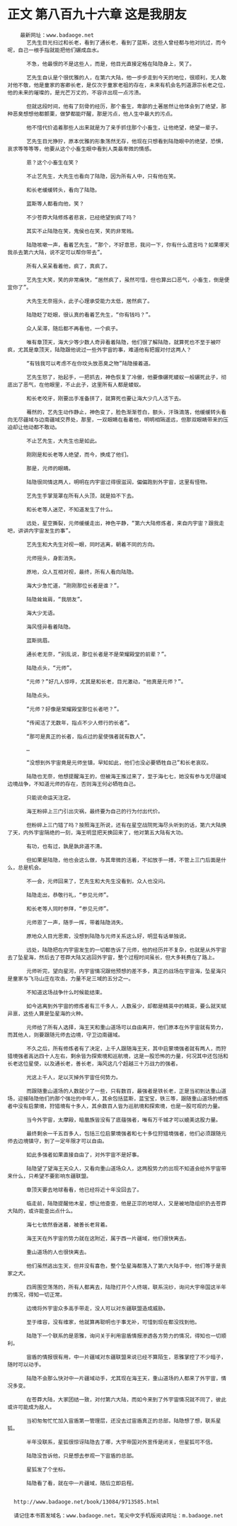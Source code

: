 # 正文 第八百九十六章 这是我朋友
        最新网址：www.badaoge.net
          艺先生目光扫过和长老，看到了通长老，看到了蓝斯，这些人曾经都与他对抗过，而今呢，自己一根手指就能把他们碾成血水。
      
          不急，他最恨的不是这些人，而是，他目光直接定格在陆隐身上，笑了。
      
          艺先生自认是个很优雅的人，在第六大陆，他一步步走到今天的地位，很顺利，无人敢对他不敬，他是童家的客卿长老，是仅次于童家老祖的存在，未来有机会名列道源宗长老之位，他的未来的璀璨的，是光芒万丈的，不容许出现一点污渍。
      
          但就这段时间，他有了刻骨的经历，那个畜生，卑鄙的土著居然让他体会到了绝望，那种恶臭想想他都颤栗，做梦都能吓醒，那是污点，他人生中最大的污点。
      
          他不惜代价追着那些人出来就是为了亲手抓住那个小畜生，让他绝望，绝望一辈子。
      
          艺先生目光狰狞，原本优雅的形象荡然无存，他现在只想看到陆隐眼中的绝望，恐惧，哀求等等等等，他要从这个小畜生眼中看到人类最卑微的情感。
      
          恩？这个小畜生在笑？
      
          不止艺先生，大先生也看向了陆隐，因为所有人中，只有他在笑。
      
          和长老缓缓转头，看向了陆隐。
      
          蓝斯等人都看向他，笑？
      
          不少苍莽大陆修炼者悲哀，已经绝望到疯了吗？
      
          其实不止陆隐在笑，鬼侯也在笑，笑的非常贱。
      
          陆隐咳嗽一声，看着艺先生，“那个，不好意思，我问一下，你有什么遗言吗？如果哪天我杀去第六大陆，说不定可以帮你带去”。
      
          所有人呆呆看着他，疯了，真疯了。
      
          艺先生大笑，笑的非常痛快，“居然疯了，虽然可惜，但也算出口恶气，小畜生，倒是便宜你了”。
      
          大先生无奈摇头，此子心理承受能力太低，居然疯了。
      
          陆隐眨了眨眼，很认真的看着艺先生，“你有钱吗？”。
      
          众人呆滞，随后都不再看他，一个疯子。
      
          唯有章顶天，海大少等少数人奇异看着陆隐，他们很了解陆隐，就算死也不至于被吓疯，尤其是章顶天，陆隐跟他说过一些外宇宙的事，难道他有把握对付这两人？
      
          “有钱我可以考虑不在你坟头放恶臭之物”陆隐接着道。
      
          艺先生怒了，抬起手，一把抓去，神色恢复了冷傲，他要像碾死蝼蚁一般碾死此子，彻底出了恶气，在他眼里，不止此子，这里所有人都是蝼蚁。
      
          和长老咬牙，刚要出手准备拼了，就算死也要让海大少几人活下去。
      
          蓦然的，艺先生动作静止，神色变了，脸色渐渐苍白，额头，汗珠滴落，他缓缓转头看向无尽疆域与边南疆域交界处，那里，一双眼睛在看着他，明明相隔遥远，但那双眼睛带来的压迫却让他动都不敢动。
      
          不止艺先生，大先生也是如此。
      
          刚刚是和长老等人绝望，而今，换成了他们。
      
          那是，元师的眼睛。
      
          陆隐很同情这两人，明明在内宇宙过得很滋润，偏偏跑到外宇宙，这里有怪物。
      
          艺先生手掌笼罩在所有人头顶，就是拍不下去。
      
          和长老等人迷茫，不知道发生了什么。
      
          远处，星空撕裂，元师缓缓走出，神色平静，“第六大陆修炼者，来自内宇宙？跟我走吧，讲讲内宇宙发生的事”。
      
          艺先生和大先生对视一眼，同时逃离，朝着不同的方向。
      
          元师摇头，身影消失。
      
          原地，众人互相对视，最终，所有人看向陆隐。
      
          海大少急忙道，“刚刚那位长者是谁？”。
      
          陆隐耸耸肩，“我朋友”。
      
          海大少无语。
      
          海风怪异看着陆隐。
      
          蓝斯挑眉。
      
          通长老无奈，“别乱说，那位长者是不是荣耀殿堂的前辈？”。
      
          陆隐点头，“元师”。
      
          “元师？”好几人惊呼，尤其是和长老，目光激动，“他真是元师？”。
      
          陆隐点头。
      
          “元师？好像是荣耀殿堂那位长者吧？”。
      
          “传闻活了无数年，指点不少人修行的长者”。
      
          “那可是真正的长者，指点过的星使强者就有数人”。
      
          …
      
          “没想到外宇宙竟是元师坐镇，早知如此，他们也没必要牺牲自己”和长老哀叹。
      
          陆隐也无奈，他想提醒海王的，但被海王推过来了，至于海七七，她没有参与无尽疆域边境战争，不知道元师的存在，否则海王何必牺牲自己。
      
          只能说命运天注定。
      
          海王粉碎上三门引出灾祸，最终要为自己的行为付出代价。
      
          但粉碎上三门错了吗？按照海王所说，还有在星空战院死海尽头听到的话，第六大陆换了天，内外宇宙隔绝的一刻，海王明显把天换回来了，他对第五大陆有大功。
      
          有功，也有过，孰是孰非道不清。
      
          但如果是陆隐，他也会这么做，与其卑微的活着，不如放手一搏，不管上三门后面是什么，总是机会。
      
          不一会，元师回来了，艺先生和大先生没看到，众人也没问。
      
          陆隐走出，恭敬行礼，“参见元师”。
      
          和长老等人同时参拜，“参见元师”。
      
          元师恩了一声，随手一挥，带着陆隐消失。
      
          原地众人目光思索，没想到陆隐与元师关系这么好，明显有话单独说。
      
          远处，陆隐把在内宇宙发生的一切都告诉了元师，他的经历并不复杂，也就是从外宇宙去了坠星海，然后去了苍莽大陆又逃回外宇宙，整个过程时间虽长，但大多耗费在了路上。
      
          元师听完，望向星河，内宇宙情况跟他预想的差不多，真正的战场在宇宙海，坠星海只是童家与飞马山庄在攻击，力量不足三域的五分之一。
      
          不知道这场战争什么时候能结束。
      
          如今逃离到外宇宙的修炼者有三千多人，人数虽少，却都是精英中的精英，要么就天赋异禀，这些人算是坠星海的火种。
      
          元师给了所有人选择，海王天和重山道场可以自由离开，他们原本在外宇宙就有势力，而其他人，则要跟随元师去边境，守卫边南疆域。
      
          不久之后，所有修炼者有了决定，上千人跟随海王天，其中启蒙境强者就有两人，而狩猎境强者高达四十人左右，剩余皆为探索境和巡航境，这是一股恐怖的力量，何况其中还包括和长老这位星使，以及通长老，善长老，海风这几个超越三十万战力的强者。
      
          光这上千人，足以灭掉外宇宙任何势力。
      
          而跟随重山道场的人数就少了一些，只有数百，最强者是铁长老，正是当初到达重山道场，迎接陆隐他们的那个强壮的中年人，其余包括蓝斯，蓝宝宝，铁三等，跟随重山道场的修炼者中没有启蒙境，狩猎境有十多人，其余数百人皆为巡航境和探索境，也是一股可观的力量。
      
          当今外宇宙，太摩殿，暗凰族皆没有了底蕴强者，唯有万千城才可以媲美这股力量。
      
          最终剩余一千五百多人，包括三位启蒙境强者和七十多位狩猎境强者，他们必须跟随元师去边境镇守，到了一定年限才可以自由。
      
          如此多强者如果直接自由了，对外宇宙不是好事。
      
          陆隐望了望海王天众人，又看向重山道场众人，这两股势力的出现不知道会给外宇宙带来什么，只希望不要影响东疆联盟。
      
          章顶天要去地球看看，他已经将近十年没回去了。
      
          临走前，陆隐提醒他木星，想让他查查，他是正宗的地球人，又是被地隐组织扔去苍莽大陆的，或许能查出点什么。
      
          海七七依然昏迷着，被善长老背着。
      
          海王天在外宇宙的势力就在这附近，属于西一片疆域，他们很快离去。
      
          重山道场的人也很快离去。
      
          他们虽然逃出生天，但并没有喜色，整个坠星海都落入了第六大陆手中，他们等于是丧家之犬。
      
          四周围空荡荡的，所有人都离去，陆隐打开个人终端，联系浣纱，询问大宇帝国这半年的情况，得知一切正常。
      
          边境将外宇宙众多高手带走，没人可以对东疆联盟造成威胁。
      
          至于维容，没有维家，他就算再聪明也于事无补，可惜到现在都没找到他。
      
          陆隐下一个联系的是恩雅，询问关于利用宙盾情报渗透各方势力的情况，得知也一切顺利。
      
          宙盾的情报很有用，中一片疆域对东疆联盟来说已经不算陌生，恩雅掌控了不少暗子，随时可以动手。
      
          陆隐不会那么快对中一片疆域动手，尤其现在海王天，重山道场的人都来了外宇宙，情况多变。
      
          在苍莽大陆，大家团结一致，对付第六大陆，而如今来到了外宇宙情况就不同了，彼此或许可能成为敌人。
      
          当初匆匆忙忙加入宙盾第一管理层，还没去过宙盾真正的总部，陆隐想了想，联系星狐。
      
          半年没联系，星狐很惊讶陆隐去了哪，大宇帝国对外宣传是闭关，但星狐可不信。
      
          陆隐没告诉他，只是想去参观一下宙盾的总部。
      
          星狐发了个坐标。
      
          陆隐看了看，就在中一片疆域，随后立即启程。
      
      
      http://www.badaoge.net/book/13084/9713585.html
      
      请记住本书首发域名：www.badaoge.net。笔尖中文手机版阅读网址：m.badaoge.net